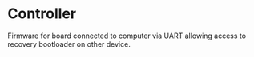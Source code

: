 Controller
==========

Firmware for board connected to computer via UART allowing access to recovery bootloader on other device.
